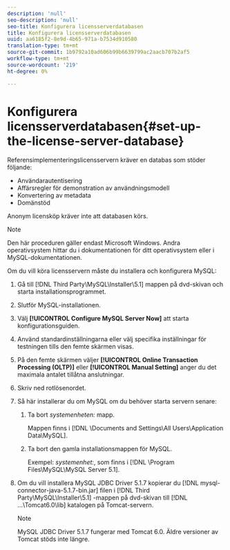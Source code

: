 ```yaml
---
description: 'null'
seo-description: 'null'
seo-title: Konfigurera licensserverdatabasen
title: Konfigurera licensserverdatabasen
uuid: aa6185f2-8e9d-4b65-971a-b7534d910580
translation-type: tm+mt
source-git-commit: 1b9792a10ad606b99b6639799ac2aacb707b2af5
workflow-type: tm+mt
source-wordcount: '219'
ht-degree: 0%

---
```



# Konfigurera licensserverdatabasen{#set-up-the-license-server-database}

Referensimplementeringslicensservern kräver en databas som stöder följande:

* Användarautentisering
* Affärsregler för demonstration av användningsmodell
* Konvertering av metadata
* Domänstöd

Anonym licensköp kräver inte att databasen körs.

>[!NOTE]
>
>Den här proceduren gäller endast Microsoft Windows. Andra operativsystem hittar du i dokumentationen för ditt operativsystem eller i MySQL-dokumentationen.

Om du vill köra licensservern måste du installera och konfigurera MySQL:

1. Gå till [!DNL Third Party\MySQL\Installer\5.1] mappen på dvd-skivan och starta installationsprogrammet.
1. Slutför MySQL-installationen.
1. Välj **[!UICONTROL Configure MySQL Server Now]** att starta konfigurationsguiden.
1. Använd standardinställningarna eller välj specifika inställningar för testningen tills den femte skärmen visas.
1. På den femte skärmen väljer **[!UICONTROL Online Transaction Processing (OLTP)]** eller **[!UICONTROL Manual Setting]** anger du det maximala antalet tillåtna anslutningar.
1. Skriv ned rotlösenordet.
1. Så här installerar du om MySQL om du behöver starta servern senare:
   1. Ta bort *systemenheten:* mapp.

      Mappen finns i [!DNL \Documents and Settings\All Users\Application Data\MySQL].
   1. Ta bort den gamla installationsmappen för MySQL.

      Exempel: *systemenhet:*, som finns i [!DNL \Program Files\MySQL\MySQL Server 5.1].
1. Om du vill installera MySQL JDBC Driver 5.1.7 kopierar du [!DNL mysql-connector-java-5.1.7-bin.jar] filen i [!DNL Third Party\MySQL\Installer\5.1] -mappen på dvd-skivan till [!DNL ...\Tomcat6.0\lib] katalogen på Tomcat-servern.

   >[!NOTE]
   >
   >MySQL JDBC Driver 5.1.7 fungerar med Tomcat 6.0. Äldre versioner av Tomcat stöds inte längre.

